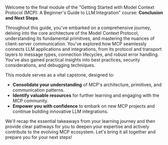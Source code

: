Welcome to the final module of the "Getting Started with Model Context Protocol (MCP): A Beginner's Guide to LLM Integration" course: **Conclusion and Next Steps**.

Throughout this guide, you've embarked on a comprehensive journey, delving into the core architecture of the Model Context Protocol, understanding its fundamental primitives, and mastering the nuances of client-server communication. You've explored how MCP seamlessly connects LLM applications and integrations, from its protocol and transport layers to message types, connection lifecycles, and robust error handling. You've also gained practical insights into best practices, security considerations, and debugging techniques.

This module serves as a vital capstone, designed to:

*   **Consolidate your understanding** of MCP's architecture, primitives, and communication patterns.
*   **Identify valuable resources** for further learning and engaging with the MCP community.
*   **Empower you with confidence** to embark on new MCP projects and continue building innovative LLM integrations.

We'll recap the essential takeaways from your learning journey and then provide clear pathways for you to deepen your expertise and actively contribute to the evolving MCP ecosystem. Let's bring it all together and prepare you for your next steps!